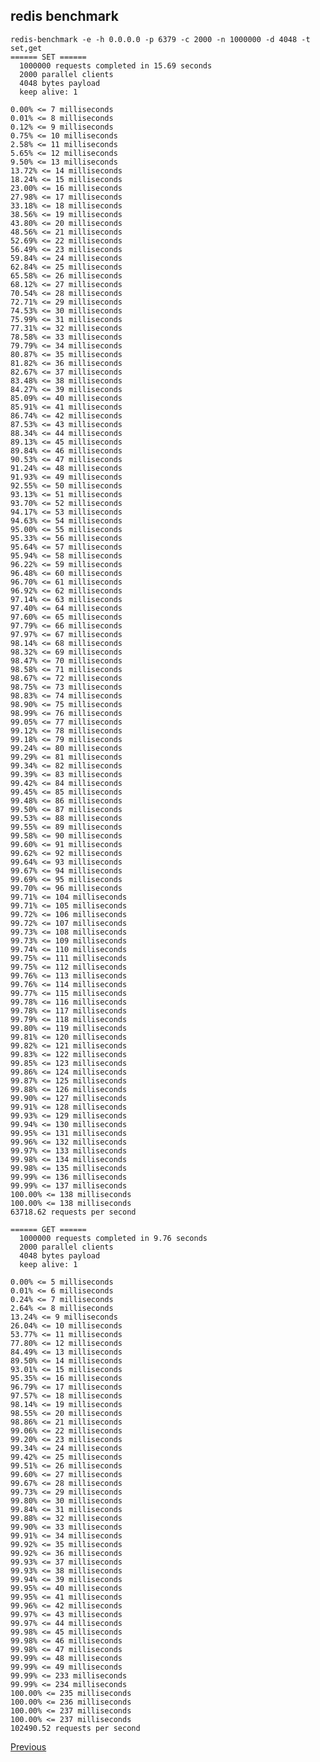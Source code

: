 redis benchmark
--

    redis-benchmark -e -h 0.0.0.0 -p 6379 -c 2000 -n 1000000 -d 4048 -t set,get
    ====== SET ======
      1000000 requests completed in 15.69 seconds
      2000 parallel clients
      4048 bytes payload
      keep alive: 1

    0.00% <= 7 milliseconds
    0.01% <= 8 milliseconds
    0.12% <= 9 milliseconds
    0.75% <= 10 milliseconds
    2.58% <= 11 milliseconds
    5.65% <= 12 milliseconds
    9.50% <= 13 milliseconds
    13.72% <= 14 milliseconds
    18.24% <= 15 milliseconds
    23.00% <= 16 milliseconds
    27.98% <= 17 milliseconds
    33.18% <= 18 milliseconds
    38.56% <= 19 milliseconds
    43.80% <= 20 milliseconds
    48.56% <= 21 milliseconds
    52.69% <= 22 milliseconds
    56.49% <= 23 milliseconds
    59.84% <= 24 milliseconds
    62.84% <= 25 milliseconds
    65.58% <= 26 milliseconds
    68.12% <= 27 milliseconds
    70.54% <= 28 milliseconds
    72.71% <= 29 milliseconds
    74.53% <= 30 milliseconds
    75.99% <= 31 milliseconds
    77.31% <= 32 milliseconds
    78.58% <= 33 milliseconds
    79.79% <= 34 milliseconds
    80.87% <= 35 milliseconds
    81.82% <= 36 milliseconds
    82.67% <= 37 milliseconds
    83.48% <= 38 milliseconds
    84.27% <= 39 milliseconds
    85.09% <= 40 milliseconds
    85.91% <= 41 milliseconds
    86.74% <= 42 milliseconds
    87.53% <= 43 milliseconds
    88.34% <= 44 milliseconds
    89.13% <= 45 milliseconds
    89.84% <= 46 milliseconds
    90.53% <= 47 milliseconds
    91.24% <= 48 milliseconds
    91.93% <= 49 milliseconds
    92.55% <= 50 milliseconds
    93.13% <= 51 milliseconds
    93.70% <= 52 milliseconds
    94.17% <= 53 milliseconds
    94.63% <= 54 milliseconds
    95.00% <= 55 milliseconds
    95.33% <= 56 milliseconds
    95.64% <= 57 milliseconds
    95.94% <= 58 milliseconds
    96.22% <= 59 milliseconds
    96.48% <= 60 milliseconds
    96.70% <= 61 milliseconds
    96.92% <= 62 milliseconds
    97.14% <= 63 milliseconds
    97.40% <= 64 milliseconds
    97.60% <= 65 milliseconds
    97.79% <= 66 milliseconds
    97.97% <= 67 milliseconds
    98.14% <= 68 milliseconds
    98.32% <= 69 milliseconds
    98.47% <= 70 milliseconds
    98.58% <= 71 milliseconds
    98.67% <= 72 milliseconds
    98.75% <= 73 milliseconds
    98.83% <= 74 milliseconds
    98.90% <= 75 milliseconds
    98.99% <= 76 milliseconds
    99.05% <= 77 milliseconds
    99.12% <= 78 milliseconds
    99.18% <= 79 milliseconds
    99.24% <= 80 milliseconds
    99.29% <= 81 milliseconds
    99.34% <= 82 milliseconds
    99.39% <= 83 milliseconds
    99.42% <= 84 milliseconds
    99.45% <= 85 milliseconds
    99.48% <= 86 milliseconds
    99.50% <= 87 milliseconds
    99.53% <= 88 milliseconds
    99.55% <= 89 milliseconds
    99.58% <= 90 milliseconds
    99.60% <= 91 milliseconds
    99.62% <= 92 milliseconds
    99.64% <= 93 milliseconds
    99.67% <= 94 milliseconds
    99.69% <= 95 milliseconds
    99.70% <= 96 milliseconds
    99.71% <= 104 milliseconds
    99.71% <= 105 milliseconds
    99.72% <= 106 milliseconds
    99.72% <= 107 milliseconds
    99.73% <= 108 milliseconds
    99.73% <= 109 milliseconds
    99.74% <= 110 milliseconds
    99.75% <= 111 milliseconds
    99.75% <= 112 milliseconds
    99.76% <= 113 milliseconds
    99.76% <= 114 milliseconds
    99.77% <= 115 milliseconds
    99.78% <= 116 milliseconds
    99.78% <= 117 milliseconds
    99.79% <= 118 milliseconds
    99.80% <= 119 milliseconds
    99.81% <= 120 milliseconds
    99.82% <= 121 milliseconds
    99.83% <= 122 milliseconds
    99.85% <= 123 milliseconds
    99.86% <= 124 milliseconds
    99.87% <= 125 milliseconds
    99.88% <= 126 milliseconds
    99.90% <= 127 milliseconds
    99.91% <= 128 milliseconds
    99.93% <= 129 milliseconds
    99.94% <= 130 milliseconds
    99.95% <= 131 milliseconds
    99.96% <= 132 milliseconds
    99.97% <= 133 milliseconds
    99.98% <= 134 milliseconds
    99.98% <= 135 milliseconds
    99.99% <= 136 milliseconds
    99.99% <= 137 milliseconds
    100.00% <= 138 milliseconds
    100.00% <= 138 milliseconds
    63718.62 requests per second

    ====== GET ======
      1000000 requests completed in 9.76 seconds
      2000 parallel clients
      4048 bytes payload
      keep alive: 1

    0.00% <= 5 milliseconds
    0.01% <= 6 milliseconds
    0.24% <= 7 milliseconds
    2.64% <= 8 milliseconds
    13.24% <= 9 milliseconds
    26.04% <= 10 milliseconds
    53.77% <= 11 milliseconds
    77.80% <= 12 milliseconds
    84.49% <= 13 milliseconds
    89.50% <= 14 milliseconds
    93.01% <= 15 milliseconds
    95.35% <= 16 milliseconds
    96.79% <= 17 milliseconds
    97.57% <= 18 milliseconds
    98.14% <= 19 milliseconds
    98.55% <= 20 milliseconds
    98.86% <= 21 milliseconds
    99.06% <= 22 milliseconds
    99.20% <= 23 milliseconds
    99.34% <= 24 milliseconds
    99.42% <= 25 milliseconds
    99.51% <= 26 milliseconds
    99.60% <= 27 milliseconds
    99.67% <= 28 milliseconds
    99.73% <= 29 milliseconds
    99.80% <= 30 milliseconds
    99.84% <= 31 milliseconds
    99.88% <= 32 milliseconds
    99.90% <= 33 milliseconds
    99.91% <= 34 milliseconds
    99.92% <= 35 milliseconds
    99.92% <= 36 milliseconds
    99.93% <= 37 milliseconds
    99.93% <= 38 milliseconds
    99.94% <= 39 milliseconds
    99.95% <= 40 milliseconds
    99.95% <= 41 milliseconds
    99.96% <= 42 milliseconds
    99.97% <= 43 milliseconds
    99.97% <= 44 milliseconds
    99.98% <= 45 milliseconds
    99.98% <= 46 milliseconds
    99.98% <= 47 milliseconds
    99.99% <= 48 milliseconds
    99.99% <= 49 milliseconds
    99.99% <= 233 milliseconds
    99.99% <= 234 milliseconds
    100.00% <= 235 milliseconds
    100.00% <= 236 milliseconds
    100.00% <= 237 milliseconds
    100.00% <= 237 milliseconds
    102490.52 requests per second

[Previous](../index.md)